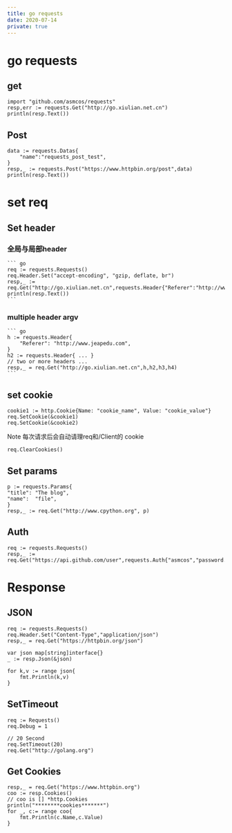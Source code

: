 ```yaml
---
title: go requests
date: 2020-07-14
private: true
---
```

# go requests

## get
    import "github.com/asmcos/requests"
    resp,err := requests.Get("http://go.xiulian.net.cn")
    println(resp.Text())

## Post

    data := requests.Datas{
        "name":"requests_post_test",
    }
    resp,_ := requests.Post("https://www.httpbin.org/post",data)
    println(resp.Text())

# set req
## Set header
### 全局与局部header
    ``` go
    req := requests.Requests()
    req.Header.Set("accept-encoding", "gzip, deflate, br")
    resp,_ := req.Get("http://go.xiulian.net.cn",requests.Header{"Referer":"http://www.jeapedu.com"})
    println(resp.Text())
    ```

### multiple header argv
    ``` go
    h := requests.Header{
        "Referer": "http://www.jeapedu.com",
    }
    h2 := requests.Header{ ... }
    // two or more headers ...
    resp,_ = req.Get("http://go.xiulian.net.cn",h,h2,h3,h4)
    ```
## set cookie
	cookie1 := http.Cookie{Name: "cookie_name", Value: "cookie_value"}
    req.SetCookie(&cookie1)
    req.SetCookie(&cookie2)

Note 每次请求后会自动请理req和/Client的 cookie

    req.ClearCookies()

## Set params
    p := requests.Params{
    "title": "The blog",
    "name":  "file",
    }
    resp,_ := req.Get("http://www.cpython.org", p)

## Auth
    req := requests.Requests()
    resp,_ := req.Get("https://api.github.com/user",requests.Auth{"asmcos","password...."})

# Response
## JSON

    req := requests.Requests()
    req.Header.Set("Content-Type","application/json")
    resp,_ = req.Get("https://httpbin.org/json")

    var json map[string]interface{}
    _ := resp.Json(&json)

    for k,v := range json{
        fmt.Println(k,v)
    }


## SetTimeout

    req := Requests()
    req.Debug = 1

    // 20 Second
    req.SetTimeout(20)
    req.Get("http://golang.org")

## Get Cookies

    resp,_ = req.Get("https://www.httpbin.org")
    coo := resp.Cookies()
    // coo is [] *http.Cookies
    println("********cookies*******")
    for _, c:= range coo{
        fmt.Println(c.Name,c.Value)
    }
